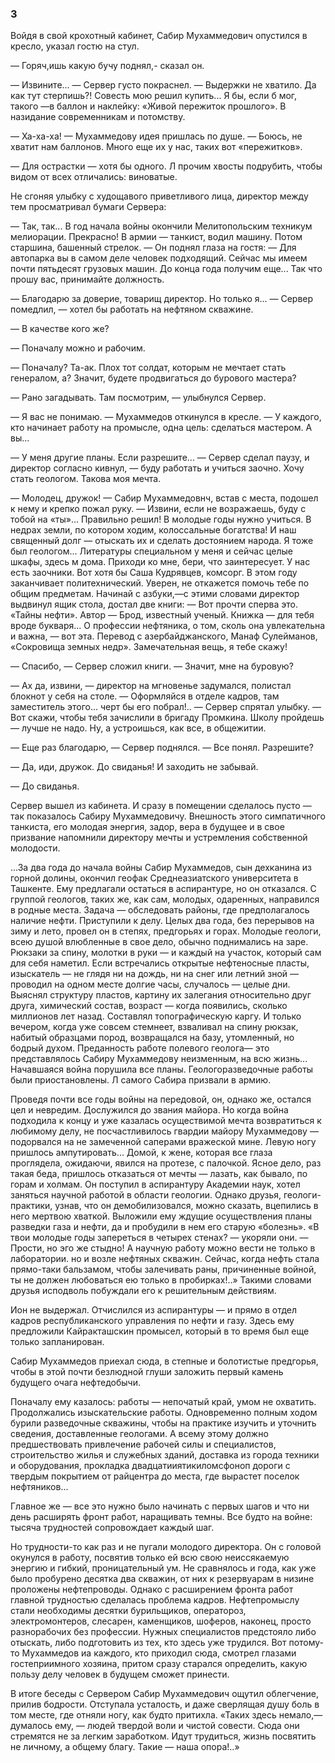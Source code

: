 ### 3

Войдя в свой крохотный кабинет, Сабир Мухаммедович опустился в кресло, указал гостю на стул.

— Горяч,ишь какую бучу поднял,- сказал он.

— Извините...
— Сервер густо покраснел.
— Выдержки не хватило.
Да как тут стерпишь?!
Совесть мою решил купить...
Я бы, если б мог, такого —в баллон и наклейку:
«Живой пережиток прошлого».
В назидание современникам и потомству.

— Ха-ха-ха!
— Мухаммедову идея пришлась по душе.
— Боюсь, не хватит нам баллонов.
Много еще их у нас, таких вот «пережитков».

— Для острастки — хотя бы одного.
Л прочим хвосты подрубить, чтобы видом от всех отличались: виноватые.

Не сгоняя улыбку с худощавого приветливого лица, директор между тем просматривал бумаги Сервера:

— Так, так...
В год начала войны окончили Мелитопольским техникум мелиорации.
Прекрасно!
В армии — танкист, водил машину.
Потом старшина, башенный стрелок.
— Он поднял глаза на гостя: — Для автопарка вы в самом деле человек подходящий.
Сейчас мы имеем почти пятьдесят грузовых машин.
До конца года получим еще...
Так что прошу вас, принимайте должность.

— Благодарю за доверие, товарищ директор.
Но только я...
— Сервер помедлил, — хотел бы работать на нефтяном скважине.

— В качестве кого же?

— Поначалу можно и рабочим.

— Поначалу?
Та-ак.
Плох тот солдат, которым не мечтает стать генералом, а?
Значит, будете продвигаться до бурового мастера?

— Рано загадывать.
Там посмотрим, — улыбнулся Сервер.

— Я вас не понимаю.
— Мухаммедов откинулся в кресле.
— У каждого, кто начинает работу на промысле, одна цель: сделаться мастером.
А вы...

— У меня другие планы.
Если разрешите...
— Сервер сделал паузу, и директор согласно кивнул, — буду работать и учиться заочно.
Хочу стать геологом.
Такова моя мечта.

— Молодец, дружок!
— Сабир Мухаммедовнч, встав с места, подошел к нему и крепко пожал руку.
— Извини, если не возражаешь, буду с тобой на «ты»...
Правильно решил!
В молодые годы нужно учиться.
В недрах земли, по котором ходим, колоссальные богатства!
И наш священный долг — отыскать их и сделать достоянием народа.
Я тоже был геологом...
Литературы специальном у меня и сейчас целые шкафы, здесь м дома.
Приходи ко мне, бери, что заинтересует.
У нас есть заочники.
Вот хотя бы Саша Кудрявцев, комсорг.
В этом году заканчивает политехнический.
Уверен, не откажется помочь тебе по общим предметам.
Начинай с азбуки,—с этими словами директор выдвинул ящик стола, достал две книги: — Вот прочти сперва это.
«Тайны нефти».
Автор — Брод, известный ученый.
Книжка — для тебя вроде букваря...
О профессии нефтяника, о том, сколь она увлекательна и важна, — вот эта.
Перевод с азербайджанского, Манаф Сулейманов, «Сокровища земных недр».
Замечательная вещь, я тебе скажу!

— Спасибо, — Сервер сложил книги.
— Значит, мне на буровую?

— Ах да, извини, — директор на мгновенье задумался, полистал блокнот у себя на столе.
— Оформляйся в отделе кадров, там заместитель этого...
черт бы его побрал!..
— Сервер спрятал улыбку.
— Вот скажи, чтобы тебя зачислили в бригаду Промкина.
Школу пройдешь— лучше не надо.
Ну, а устроишься, как все, в общежитии.

— Еще раз благодарю, — Сервер поднялся.
— Все понял.
Разрешите?

— Да, иди, дружок.
До свиданья!
И заходить не забывай.

— До свиданья.

Сервер вышел из кабинета.
И сразу в помещении сделалось пусто — так показалось Сабиру Мухаммедовичу.
Внешность этого симпатичного танкиста, его молодая энергия, задор, вера в будущее и в свое призвание напомнили директору мечты и устремления собственной молодости.

...За два года до начала войны Сабир Мухаммедов, сын дехканина из горной долины, окончил геофак Среднеазиатского университета в Ташкенте.
Ему предлагали остаться в аспирантуре, но он отказался.
С группой геологов, таких же, как сам, молодых, одаренных, направился в родные места.
Задача — обследовать районы, где предполагалось наличие нефти.
Приступили к делу.
Целых два года, без перерывов на зиму и лето, провел он в степях, предгорьях и горах.
Молодые геологи, всею душой влюбленные в свое дело, обычно поднимались на заре.
Рюкзаки за спину, молотки в руки — и каждый на участок, который сам для себя наметил.
Если встречались открытые нефтеносные пласты, изыскатель — не глядя ни на дождь, ни на снег или летний зной — проводил на одном месте долгие часы, случалось — целые дни.
Выяснял структуру пластов, картину их залегания относительно друг друга, химический состав, возраст — когда появились, сколько миллионов лет назад.
Составлял топографическую каргу.
И только вечером, когда уже совсем стемнеет, взваливал на спину рюкзак, набитый образцами пород, возвращался на базу, утомленный, но бодрый духом.
Преданность работе полевого геолога— это представлялось Сабиру Мухаммедову неизменным, на всю жизнь...
Начавшаяся война порушила все планы.
Геологоразведочные работы были приостановлены.
Л самого Сабира призвали в армию.

Проведя почти все годы войны на передовой, он, однако же, остался цел и невредим.
Дослужился до звания майора.
Но когда война подходила к концу и уже казалась осуществимой мечта возвратиться к любимому делу, не посчастливилось гвардии майору Мухаммедову — подорвался на не замеченной саперами вражеской мине.
Левую ногу пришлось ампутировать...
Домой, к жене, которая все глаза проглядела, ожидаючи, явился на протезе, с палочкой.
Ясное дело, раз такая беда, пришлось отказаться от мечты — лазать, как бывало, по горам и холмам.
Он поступил в аспирантуру Академии наук, хотел заняться научной работой в области геологии.
Однако друзья, геологи-практики, узнав, что он демобилизовался, можно сказать, вцепились в него мертвою хваткой.
Выложили ему ждущие осуществления планы разведки газа и нефти, да и пробудили в нем его старую «болезнь».
«В твои молодые годы запереться в четырех стенах?
— укоряли они.
— Прости, но эго же стыдно!
А научную работу можно вести не только в лаборатории.
но и возле нефтяных скважин.
Сейчас, когда нефть стала прямо-таки бальзамом, чтобы залечивать раны, причиненные войной, ты не должен любоваться ею только в пробирках!..» Такими словами друзья исподволь побуждали его к решительным действиям.

Ион не выдержал.
Отчислился из аспирантуры — и прямо в отдел кадров республиканского управления по нефти и газу.
Здесь ему предложили Кайракташскин промысел, который в то время был еще только запланирован.

Сабир Мухаммедов приехал сюда, в степные и болотистые предгорья, чтобы в этой почти безлюдной глуши заложить первый камень будущего очага нефтедобычи.

Поначалу ему казалось: работы — непочатый край, умом не охватить.
Продолжались изыскательские работы.
Одновременно полным ходом бурили разведочные скважины, чтобы на практике изучить и уточнить сведения, доставленные геологами.
А всему этому должно предшествовать привлечение рабочей силы и специалистов, строительство жилья и служебных зданий, доставка из города техники и оборудования, прокладка двадцатииятикиломсфоноп дороги с твердым покрытием от райцентра до места, где вырастет поселок нефтяников...

Главное же — все это нужно было начинать с первых шагов и что ни день расширять фронт работ, наращивать темны.
Все будто на войне: тысяча трудностей сопровождает каждый шаг.

Но трудности-то как раз и не пугали молодого директора.
Он с головой окунулся в работу, посвятив только ей всю свою неиссякаемую энергию и гибкий, проницательный ум.
Не сравнялось и года, как уже было пробурено десятка два скважин, от них к резервуарам в низине проложены нефтепроводы.
Однако с расширением фронта работ главной трудностью сделалась проблема кадров.
Нефтепромыслу стали необходимы десятки бурильщиков, оператороз, электромонтеров, слесарен, каменщиков, шоферов, наконец, просто разнорабочих без профессии.
Нужных специалистов предстояло либо отыскать, либо подготовить из тех, кто здесь уже трудился.
Вот потому-то Мухаммедов иа каждого, кто приходил сюда, смотрел глазами гостеприимного хозяина, притом сразу старался определить, какую пользу делу человек в будущем сможет принести.

В итоге беседы с Сервером Сабир Мухаммедович ощутил облегчение, прилив бодрости.
Отступала усталость, и даже сверлящая душу боль в том месте, где отняли ногу, как будто притихла.
«Таких здесь немало,— думалось ему, — людей твердой воли и чистой совести.
Сюда они стремятся не за легким заработком.
Идут трудиться, жизнь посвятить не личному, а общему благу.
Такие — наша опора!..»

